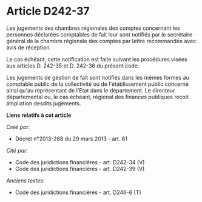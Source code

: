 # Article D242-37

Les jugements des chambres régionales des comptes concernant les personnes déclarées comptables de fait leur sont notifiés
par le secrétaire général de la chambre régionale des comptes par lettre recommandée avec avis de réception. 

Le cas échéant, cette notification est faite suivant les procédures visées aux articles D. 242-35 et D. 242-36 du présent
code. 

Les jugements de gestion de fait sont notifiés dans les mêmes formes au comptable public de la collectivité ou de
l'établissement public concerné ainsi qu'au représentant de l'Etat dans le département. Le directeur départemental ou, le cas
échéant, régional des finances publiques reçoit ampliation desdits jugements.

**Liens relatifs à cet article**

_Créé par_:

  - Décret n°2013-268 du 29 mars 2013 - art. 61

_Cité par_:

  - Code des juridictions financières - art. D242-34 (V)
  - Code des juridictions financières - art. D242-39 (V)

_Anciens textes_:

  - Code des juridictions financières - art. D246-6 (T)
